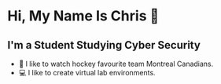 # Hi, My Name Is Chris 👋 


## I'm a Student Studying Cyber Security

- 🏒 I like to watch hockey favourite team Montreal Canadians.
- 💻 I like to create virtual lab environments.


